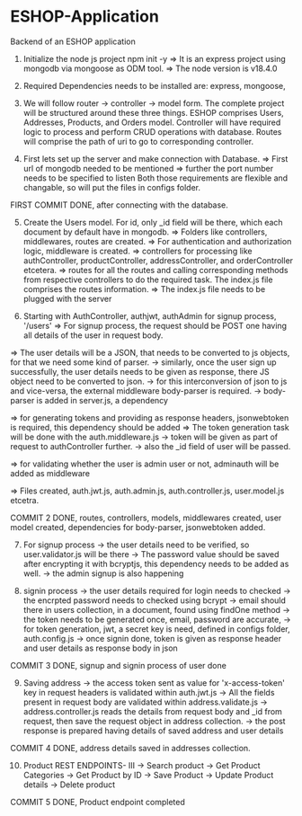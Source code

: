 # ESHOP-Application
Backend of an ESHOP application

1. Initialize the node js project
npm init -y
=> It is an express project using mongodb via mongoose as ODM tool.
=> The node version is v18.4.0

2. Required Dependencies needs to be installed are:
express, mongoose, 

3. We will follow router -> controller -> model form. The complete project will be structured around these three things.
ESHOP comprises Users, Addresses, Products, and Orders model.
Controller will have required logic to process and perform CRUD operations with database.
Routes will comprise the path of uri to go to corresponding controller.

4. First lets set up the server and make connection with Database.
=> First url of mongodb needed to be mentioned
=> further the port number needs to be specified to listen
Both those requirements are flexible and changable, so will put the files in configs folder.

FIRST COMMIT DONE, after connecting with the database.

5. Create the Users model. For id, only _id field will be there, which each document by default have in mongodb.
=> Folders like controllers, middlewares, routes are created.
=> For authentication and authorization logic, middleware is created.
=> controllers for processing like authController, productController, addressController, and orderController etcetera.
=> routes for all the routes and calling corresponding methods from respective controllers to do the required task. The index.js file comprises the routes information.
=> The index.js file needs to be plugged with the server

6. Starting with AuthController, authjwt, authAdmin for signup process, '/users'
=> For signup process, the request should be POST one having all details of the user in request body.

=> The user details will be a JSON, that needs to be converted to js objects, for that we need some kind of parser. 
-> similarly, once the user sign up successfully, the user details needs to be given as response, there JS object need to be converted to json.
-> for this interconversion of json to js and vice-versa, the external middleware body-parser is required.
-> body-parser is added in server.js, a dependency

=> for generating tokens and providing as response headers, jsonwebtoken is required, this dependency should be added
=> The token generation task will be done with the auth.middleware.js
-> token will be given as part of request to authController further.
-> also the _id field of user will be passed.

=> for validating whether the user is admin user or not, adminauth will be added as middleware

=> Files created, auth.jwt.js, auth.admin.js, auth.controller.js, user.model.js etcetra.

COMMIT 2 DONE, routes, controllers, models, middlewares created, user model created, dependencies for body-parser, jsonwebtoken added.

7. For signup process
-> the user details need to be verified, so user.validator.js will be there
-> The password value should be saved after encrypting it with bcryptjs, this dependency needs to be added as well.
-> the admin signup is also happening

8. signin process
-> the user details required for login needs to checked
-> the encrpted password needs to checked using bcrypt
-> email should there in users collection, in a document, found using findOne method
-> the token needs to be generated once, email, password are accurate, 
-> for token generation, jwt, a secret key is need, defined in configs folder, auth.config.js
-> once signin done, token is given as response header and user details as response body in json

COMMIT 3 DONE, signup and signin process of user done

9. Saving address
-> the access token sent as value for 'x-access-token' key in request headers is validated within auth.jwt.js
-> All the fields present in request body are validated within address.validate.js
-> address.controller.js reads the details from request body and _id from request, then save the request object in address collection.
-> the post response is prepared having details of saved address and user details

COMMIT 4 DONE, address details saved in addresses collection.

10. Product REST ENDPOINTS- III
-> Search product
-> Get Product Categories
-> Get Product by ID
-> Save Product
-> Update Product details
-> Delete product 

COMMIT 5 DONE, Product endpoint completed
